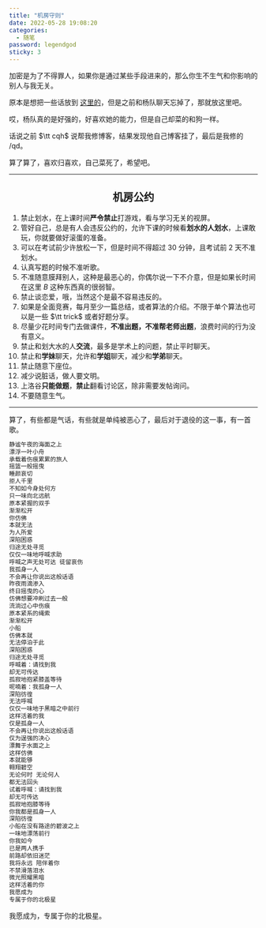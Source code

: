 ```yaml
---
title: "机房守则"
date: 2022-05-28 19:08:20
categories:
  - 随笔
password: legendgod
sticky: 3
---
```


加密是为了不得罪人，如果你是通过某些手段进来的，那么你生不生气和你影响的别人与我无关。

原本是想把一些话放到 [这里的](https://legendgod.ml/2022/05/27/something_bad/)，但是之前和杨队聊天忘掉了，那就放这里吧。

哎，杨队真的是好强的，好喜欢她的能力，但是自己却菜的和狗一样。

话说之前 $\tt cqh$ 说帮我修博客，结果发现他自己博客挂了，最后是我修的 /qd。

算了算了，喜欢归喜欢，自己菜死了，希望吧。

---

<h2><center>机房公约</center></h2>

1. 禁止划水，在上课时间**严令禁止**打游戏，看与学习无关的视屏。
2. 管好自己，总是有人会违反公约的，允许下课的时候看**划水的人划水**，上课敢玩，你就要做好滚蛋的准备。
3. 可以在考试前少许放松一下，但是时间不得超过 $30$ 分钟，且考试前 $2$ 天不准划水。
4. 认真写题的时候不准听歌。
5. 不准随意膜拜别人，这种是最恶心的，你偶尔说一下不介意，但是如果长时间在这里 $B$ 这种东西真的很弱智。
6. 禁止谈恋爱，哦，当然这个是最不容易违反的。
7. 如果是全面竞赛，每月至少一篇总结，或者算法的介绍。不限于单个算法也可以是一些 $\tt trick$ 或者好题分享。
8. 尽量少花时间专门去做课件，**不准出题，不准帮老师出题**，浪费时间的行为没有意义。
9. 禁止和划大水的人**交流**，最多是学术上的问题，禁止平时聊天。
10. 禁止和**学妹**聊天，允许和**学姐**聊天，减少和**学弟**聊天。
11. 禁止随意下座位。
12. 减少说脏话，做人要文明。
13. 上洛谷**只能做题**，**禁止**翻看讨论区，除非需要发帖询问。
14. 不要随意生气。

---

算了，有些都是气话，有些就是单纯被恶心了，最后对于退役的这一事，有一首歌。

```cpp
静谧午夜的海面之上
漂浮一叶小舟
承载着伤痕累累的旅人
摇篮一般摇曳
睡颜哀切
拒人千里
不知如今身处何方
只一味向北远航
原本紧握的双手
渐渐松开
你仿佛
本就无法
为人所爱
深陷困惑
归途无处寻觅
仅仅一味地呼喊求助
呼喊之声无处可达 徒留哀伤
我孤身一人
不会再让你说出这般话语
昨夜雨滴渗入
终日摇曳的心
仿佛想要冲刷过去一般
流淌过心中伤痕
原本紧系的绳索
渐渐松开
小船
仿佛本就
无法停泊于此
深陷困惑
归途无处寻觅
呼喊着：请找到我
却无可传达
孤寂地抱紧膝盖等待
呢喃着：我孤身一人
深陷彷徨
无法呼喊
仅仅一味地于黑暗之中前行
这样活着的我
仅是孤身一人
不会再让你说出这般话语
仅为逞强的决心
漂舞于水面之上
这样仿佛
本就能够
翱翔碧空
无论何时 无论何人
都无法回头
试着呼喊：请找到我
却无可传达
孤寂地抱膝等待
你我都是孤身一人
深陷彷徨
小船在没有路途的碧波之上
一味地漂荡前行
你我如今
已是两人携手
前路却依旧迷茫
我将永远 陪伴着你
不禁滑落泪水
微光照耀黑暗
这样活着的你
我愿成为
专属于你的北极星
```

我愿成为，专属于你的北极星。
